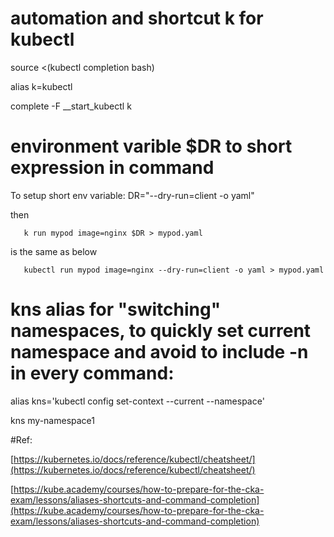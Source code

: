 # automation and shortcut k for kubectl

source <(kubectl completion bash)

alias k=kubectl

complete -F __start_kubectl k

# environment varible $DR to short expression in command

To setup short env variable:
DR="--dry-run=client -o yaml"

  then 
  
       k run mypod image=nginx $DR > mypod.yaml 
  
  is the same as below
  
       kubectl run mypod image=nginx --dry-run=client -o yaml > mypod.yaml

# kns alias for "switching" namespaces, to quickly set current namespace and avoid to include -n in every command:

alias kns='kubectl config set-context --current --namespace'

kns my-namespace1

#Ref:

[https://kubernetes.io/docs/reference/kubectl/cheatsheet/](https://kubernetes.io/docs/reference/kubectl/cheatsheet/)

[https://kube.academy/courses/how-to-prepare-for-the-cka-exam/lessons/aliases-shortcuts-and-command-completion](https://kube.academy/courses/how-to-prepare-for-the-cka-exam/lessons/aliases-shortcuts-and-command-completion)
